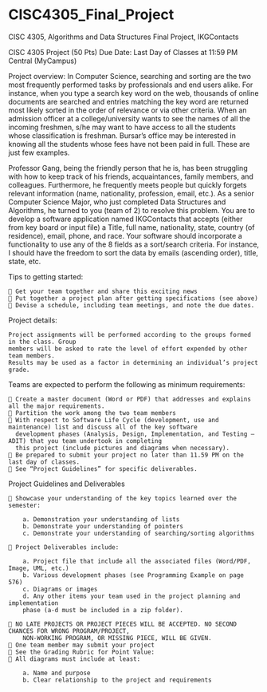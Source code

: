 # CISC4305_Final_Project
CISC 4305, Algorithms and Data Structures Final Project, IKGContacts

CISC 4305
Project (50 Pts)
Due Date: Last Day of Classes at 11:59 PM Central (MyCampus)

Project overview:
In Computer Science, searching and sorting are the two most frequently performed tasks
by professionals and end users alike. For instance, when you type a search key word on the
web, thousands of online documents are searched and entries matching the key word are
returned most likely sorted in the order of relevance or via other criteria. When an
admission officer at a college/university wants to see the names of all the incoming
freshmen, s/he may want to have access to all the students whose classification is freshman.
Bursar’s office may be interested in knowing all the students whose fees have not been
paid in full. These are just few examples.

Professor Gang, being the friendly person that he is, has been struggling with how to keep
track of his friends, acquaintances, family members, and colleagues. Furthermore, he
frequently meets people but quickly forgets relevant information (name, nationality,
profession, email, etc.). As a senior Computer Science Major, who just completed Data
Structures and Algorithms, he turned to you (team of 2) to resolve this problem. You are
to develop a software application named IKGContacts that accepts (either from key board
or input file) a Title, full name, nationality, state, country (of residence), email, phone, and
race. Your software should incorporate a functionality to use any of the 8 fields as a
sort/search criteria. For instance, I should have the freedom to sort the data by emails
(ascending order), title, state, etc.

Tips to getting started:

     Get your team together and share this exciting news
     Put together a project plan after getting specifications (see above)
     Devise a schedule, including team meetings, and note the due dates.

Project details:

    Project assignments will be performed according to the groups formed in the class. Group
    members will be asked to rate the level of effort expended by other team members.
    Results may be used as a factor in determining an individual’s project grade.
    
Teams are expected to perform the following as minimum requirements:

     Create a master document (Word or PDF) that addresses and explains all the major requirements.
     Partition the work among the two team members
     With respect to Software Life Cycle (development, use and maintenance) list and discuss all of the key software
      development phases (Analysis, Design, Implementation, and Testing – ADIT) that you team undertook in completing
      this project (include pictures and diagrams when necessary).
     Be prepared to submit your project no later than 11.59 PM on the last day of classes.
     See “Project Guidelines” for specific deliverables.

Project Guidelines and Deliverables

     Showcase your understanding of the key topics learned over the semester:
    
        a. Demonstration your understanding of lists
        b. Demonstrate your understanding of pointers
        c. Demonstrate your understanding of searching/sorting algorithms
        
     Project Deliverables include:
    
        a. Project file that include all the associated files (Word/PDF, Image, UML, etc.)
        b. Various development phases (see Programming Example on page 576)
        c. Diagrams or images
        d. Any other items your team used in the project planning and implementation
        phase (a-d must be included in a zip folder).
        
     NO LATE PROJECTS OR PROJECT PIECES WILL BE ACCEPTED. NO SECOND CHANCES FOR WRONG PROGRAM/PROJECT,
        NON-WORKING PROGRAM, OR MISSING PIECE, WILL BE GIVEN.
     One team member may submit your project
     See the Grading Rubric for Point Value:
     All diagrams must include at least:
    
        a. Name and purpose
        b. Clear relationship to the project and requirements
